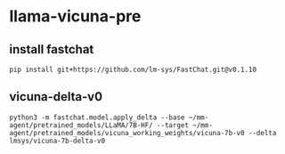 # llama-vicuna-pre


## install fastchat

`pip install git+https://github.com/lm-sys/FastChat.git@v0.1.10`

## vicuna-delta-v0

`python3 -m fastchat.model.apply_delta --base ~/mm-agent/pretrained_models/LLaMA/7B-HF/ --target ~/mm-agent/pretrained_models/vicuna_working_weights/vicuna-7b-v0 --delta lmsys/vicuna-7b-delta-v0
`
